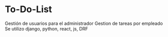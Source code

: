 # To-Do-List
Gestión de usuarios para el administrador
Gestion de tareas por empleado
Se utilizo django, python, react, js, DRF
